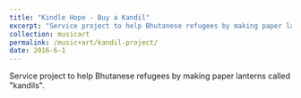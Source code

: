 ```yaml
---
title: "Kindle Hope - Buy a Kandil"
excerpt: "Service project to help Bhutanese refugees by making paper lanterns called kandils.<br/><br/><img src='/images/ARTSY_banner.png'>"
collection: musicart
permalink: /music+art/kandil-project/
date: 2016-6-1
---
```


Service project to help Bhutanese refugees by making paper lanterns called "kandils".
